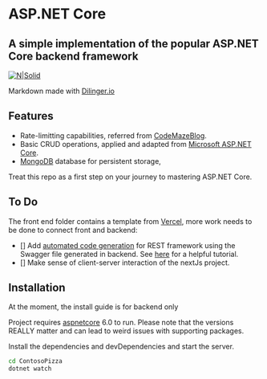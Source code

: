 # ASP.NET Core
## A simple implementation of the popular ASP.NET Core backend framework 

[![N|Solid](https://ardalis.com/static/2bcf8d1ec45106e529bb3a6176467a31/c5cb2/aspnetcore-logo.png)](https://learn.microsoft.com/en-us/aspnet/core/introduction-to-aspnet-core?view=aspnetcore-6.0)

Markdown made with [Dilinger.io](https://dillinger.io/)
## Features

- Rate-limitting capabilities, referred from [CodeMazeBlog](https://github.com/CodeMazeBlog/CodeMazeGuides/tree/main/aspnetcore-webapi/RateLimitingDemo/RateLimitingDemo.UsingCustomMiddleware).
- Basic CRUD operations, applied and adapted from [Microsoft ASP.NET Core](https://learn.microsoft.com/en-us/training/modules/build-web-api-aspnet-core/1-introduction).
- [MongoDB](https://www.mongodb.com/) database for persistent storage, 

Treat this repo as a first step on your journey to mastering ASP.NET Core. 

## To Do

The front end folder contains a template from [Vercel](https://vercel.com/templates/next.js/admin-dashboard-tailwind-postgres-react-nextjs), more work needs to be done to connect front and backend:
- [] Add [automated code generation](https://github.com/acacode/swagger-typescript-api) for REST framework using the Swagger file generated in backend. See [here](https://dev.to/po5i/how-to-generate-a-typescript-client-from-a-swagger-documented-api-14d8) for a helpful tutorial.
- [] Make sense of client-server interaction of the nextJs project.


## Installation

At the moment, the install guide is for backend only

Project requires [aspnetcore](https://dotnet.microsoft.com/en-us/download/dotnet) 6.0 to run. Please note that the versions REALLY matter and can lead to weird issues with supporting packages.

Install the dependencies and devDependencies and start the server.

```sh
cd ContosoPizza
dotnet watch
```